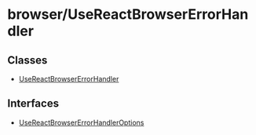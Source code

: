 # browser/UseReactBrowserErrorHandler

## Classes

- [UseReactBrowserErrorHandler](classes/UseReactBrowserErrorHandler.md)

## Interfaces

- [UseReactBrowserErrorHandlerOptions](interfaces/UseReactBrowserErrorHandlerOptions.md)
